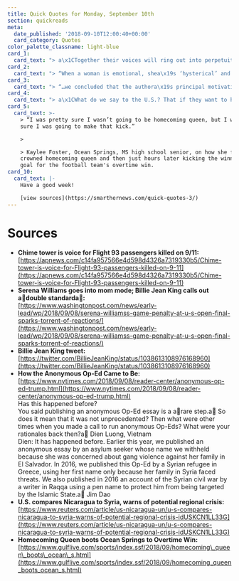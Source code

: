 ```yaml
---
title: Quick Quotes for Monday, September 10th
section: quickreads
meta:
  date_published: '2018-09-10T12:00:40+00:00'
  card_category: Quotes
color_palette_classname: light-blue
card_1:
  card_text: "> a\x1CTogether their voices will ring out into perpetuity…”\n> \n> Stephen Clark, Somerset County, PA parks superintendent, on the Tower of Voices memorial dedicated to 9/11 victims nearly 17 years after the attacks. The 93-foot-tall structure has a wind chime for each of the 40 passengers & crew members that died on Flight 93 which crashed near Shanksville, PA. The President & First Lady are expected to visit Tuesday to honor victims."
card_2:
  card_text: "> “When a woman is emotional, shea\x19s ‘hysterical’ and shea\x19s penalized for it. When a man does the same, hea\x19s ‘outspoken’ & and there are no repercussions.”\n> \n> Tennis legend Billie Jean King in a tweet thanking Serena Williams for calling out a \"double standard\" after a US Open outburst. Williams, vying for her 24th Grand Slam title, was defeated by Japan's Naomi Osaka after Williams was cited for rule violations & docked a game for what umpire Carlos Ramos deemed as verbal abuse."
card_3:
  card_text: "> “…we concluded that the authora\x19s principal motivation was to describe, as faithfully as possible, the internal workings of a chaotic and divided administration and to defend the choice to nevertheless work within it.”\n> \n> James Dao, The New York Times Op-Ed Editor, on the possible motives of the anonymous Op-Ed from what it calls a \"Senior Administration Official.\" The article has been viewed 10M+ times since its publication Wednesday."
card_4:
  card_text: "> a\x1CWhat do we say to the U.S.? That if they want to help the people of Nicaragua, if they want to contribute to peace, the best thing they can do, and should do, is not interfere in Nicaragua, and respect Nicaragua.”\n> \n> Nicaraguan President Daniel Ortega's response to UN Ambassador Nikki Haley's likening of the country to Syria or Venezuela. An est. 300+ people have died & 2K injured in crackdowns by Nicaraguan police since April."
card_5:
  card_text: >-
    > “I was pretty sure I wasn’t going to be homecoming queen, but I was pretty
    sure I was going to make that kick.”

    > 

    > Kaylee Foster, Ocean Springs, MS high school senior, on how she felt being
    crowned homecoming queen and then just hours later kicking the winning field
    goal for the football team's overtime win.
card_10:
  card_text: |-
    Have a good week!

    [view sources](https://smarthernews.com/quick-quotes-3/)
---
```

Sources
=======

*   **Chime tower is voice for Flight 93 passengers killed on 9/11:**  
    [https://apnews.com/c14fa957566e4d598d4326a7319330b5/Chime-tower-is-voice-for-Flight-93-passengers-killed-on-9-11](https://apnews.com/c14fa957566e4d598d4326a7319330b5/Chime-tower-is-voice-for-Flight-93-passengers-killed-on-9-11)
*   **Serena Williams goes into mom mode; Billie Jean King calls out adouble standarda:**  
    [https://www.washingtonpost.com/news/early-lead/wp/2018/09/08/serena-williamss-game-penalty-at-u-s-open-final-sparks-torrent-of-reactions/](https://www.washingtonpost.com/news/early-lead/wp/2018/09/08/serena-williamss-game-penalty-at-u-s-open-final-sparks-torrent-of-reactions/)
*   **Billie Jean King tweet:**  
    [https://twitter.com/BillieJeanKing/status/1038613108976168960](https://twitter.com/BillieJeanKing/status/1038613108976168960)
*   **How the Anonymous Op-Ed Came to Be:**  
    [https://www.nytimes.com/2018/09/08/reader-center/anonymous-op-ed-trump.html](https://www.nytimes.com/2018/09/08/reader-center/anonymous-op-ed-trump.html)  
    Has this happened before?  
    You said publishing an anonymous Op-Ed essay is a arare step.a So does it mean that it was not unprecedented? Then what were other times when you made a call to run anonymous Op-Eds? What were your rationales back then?a Dien Luong, Vietnam  
    Dien: It has happened before. Earlier this year, we published an anonymous essay by an asylum seeker whose name we withheld because she was concerned about gang violence against her family in El Salvador. In 2016, we published this Op-Ed by a Syrian refugee in Greece, using her first name only because her family in Syria faced threats. We also published in 2016 an account of the Syrian civil war by a writer in Raqqa using a pen name to protect him from being targeted by the Islamic State.a Jim Dao
*   **U.S. compares Nicaragua to Syria, warns of potential regional crisis:**  
    [https://www.reuters.com/article/us-nicaragua-un/u-s-compares-nicaragua-to-syria-warns-of-potential-regional-crisis-idUSKCN1LL33G](https://www.reuters.com/article/us-nicaragua-un/u-s-compares-nicaragua-to-syria-warns-of-potential-regional-crisis-idUSKCN1LL33G)
*   **Homecoming Queen boots Ocean Springs to Overtime Win:**  
    [https://www.gulflive.com/sports/index.ssf/2018/09/homecoming\_queen\_boots\_ocean\_s.html](https://www.gulflive.com/sports/index.ssf/2018/09/homecoming_queen_boots_ocean_s.html)